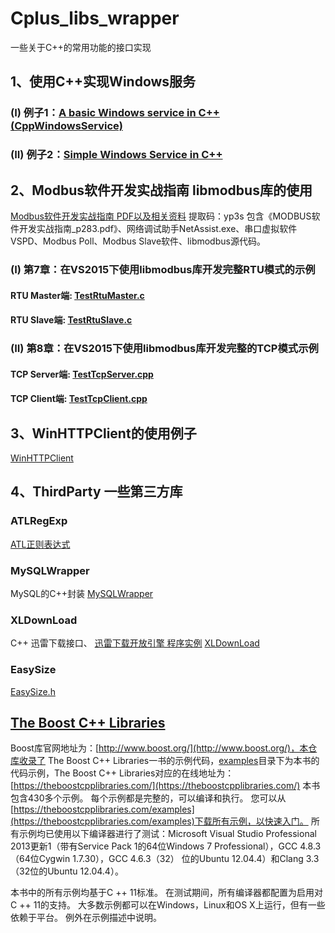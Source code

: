 # Cplus_libs_wrapper
一些关于C++的常用功能的接口实现

## 1、使用C++实现Windows服务
### (I) 例子1：[A basic Windows service in C++ (CppWindowsService)](https://github.com/ccf19881030/Cplus_libs_wrapper/tree/master/sources/A%20basic%20Windows%20service%20in%20C%2B%2B%20(CppWindowsService))
### (II) 例子2：[Simple Windows Service in C++](https://github.com/ccf19881030/Cplus_libs_wrapper/tree/master/sources/Simple%20Windows%20Service%20in%20C%2B%2B)
## 2、Modbus软件开发实战指南 libmodbus库的使用
  [Modbus软件开发实战指南 PDF以及相关资料](https://pan.baidu.com/s/1htat2UfwJJzJIu6MOMe4yw)
提取码：yp3s 
包含《MODBUS软件开发实战指南_p283.pdf》、网络调试助手NetAssist.exe、串口虚拟软件VSPD、Modbus Poll、Modbus Slave软件、libmodbus源代码。
### (I) 第7章：在VS2015下使用libmodbus库开发完整RTU模式的示例
#### RTU Master端:  [TestRtuMaster.c](https://github.com/ccf19881030/Cplus_libs_wrapper/blob/master/sources/MODBUS软件开发实战指南-示例C%2B%2B代码(libmodbus库)/RTU模式源码(Master和Slave)/TestRtuMaster.c)  
#### RTU Slave端:  [TestRtuSlave.c](https://github.com/ccf19881030/Cplus_libs_wrapper/blob/master/sources/MODBUS软件开发实战指南-示例C%2B%2B代码(libmodbus库)/RTU模式源码(Master和Slave)/TestRtuSlave.c)  

### (II) 第8章：在VS2015下使用libmodbus库开发完整的TCP模式示例
#### TCP Server端:  [TestTcpServer.cpp](https://github.com/ccf19881030/Cplus_libs_wrapper/blob/master/sources/MODBUS软件开发实战指南-示例C%2B%2B代码(libmodbus库)/TCP模式源代码(Server和Client)/TestTcpServer.cpp)  
#### TCP Client端:  [TestTcpClient.cpp](https://github.com/ccf19881030/Cplus_libs_wrapper/blob/master/sources/MODBUS软件开发实战指南-示例C%2B%2B代码(libmodbus库)/TCP模式源代码(Server和Client)/TestTcpClient.cpp)  

## 3、WinHTTPClient的使用例子
[WinHTTPClient](https://github.com/ccf19881030/Cplus_libs_wrapper/tree/master/sources/WinHttpClient/WinHttpClient_Src/WinHTTPClient)
## 4、ThirdParty 一些第三方库
### ATLRegExp
[ATL正则表达式](https://github.com/ccf19881030/Cplus_libs_wrapper/tree/master/sources/ThirdParty/ATLRegExp)
### MySQLWrapper
MySQL的C++封装
[MySQLWrapper](https://github.com/ccf19881030/Cplus_libs_wrapper/tree/master/sources/ThirdParty/MySQLWrapper)
### XLDownLoad
C++ 迅雷下载接口、
[迅雷下载开放引擎 程序实例](http://xldoc.xl7.xunlei.com/0000000026/index.html)
[XLDownLoad](https://github.com/ccf19881030/Cplus_libs_wrapper/tree/master/sources/ThirdParty/XLDownLoad)
### EasySize
[EasySize.h](https://github.com/ccf19881030/Cplus_libs_wrapper/blob/master/sources/ThirdParty/EasySize.h)
## [The Boost C++ Libraries](https://theboostcpplibraries.com/)
Boost库官网地址为：[http://www.boost.org/](http://www.boost.org/)，本仓库收录了 The Boost C++ Libraries一书的示例代码，[examples](https://github.com/ccf19881030/Cplus_libs_wrapper/tree/master/sources/Boost%E5%BA%93%E7%A8%8B%E5%BA%8F%E7%A4%BA%E4%BE%8B/Boost_CPlusplus_Libraries_Examples/examples)目录下为本书的代码示例，The Boost C++ Libraries对应的在线地址为：[https://theboostcpplibraries.com/](https://theboostcpplibraries.com/)
本书包含430多个示例。 每个示例都是完整的，可以编译和执行。 您可以从[https://theboostcpplibraries.com/examples](https://theboostcpplibraries.com/examples)下载所有示例，以快速入门。 所有示例均已使用以下编译器进行了测试：Microsoft Visual Studio Professional 2013更新1（带有Service Pack 1的64位Windows 7 Professional），GCC 4.8.3（64位Cygwin 1.7.30），GCC 4.6.3（32） 位的Ubuntu 12.04.4）和Clang 3.3（32位的Ubuntu 12.04.4）。

本书中的所有示例均基于C ++ 11标准。 在测试期间，所有编译器都配置为启用对C ++ 11的支持。 大多数示例都可以在Windows，Linux和OS X上运行，但有一些依赖于平台。 例外在示例描述中说明。

